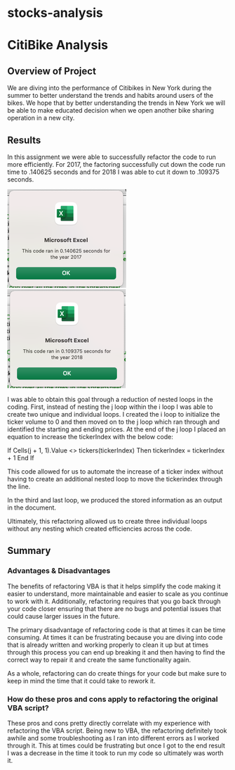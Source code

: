 # stocks-analysis


# CitiBike Analysis

## Overview of Project
We are diving into the performance of Citibikes in New York during the summer to better understand the trends and habits around users of the bikes. We hope that by better understanding the trends in New York we will be able to make educated decision when we open another bike sharing operation in a new city. 

## Results
In this assignment we were able to successfully refactor the code to run more efficiently. For 2017, the factoring successfully cut down the code run time to .140625 seconds and for 2018 I was able to cut it down to .109375 seconds.

![ScreenShot](https://github.com/Cayswartz/stocks-analysis/blob/61b111cdb46a3efc75e22397809aaaf321a51151/Resources/VBA_Challenge_2017.png)
![ScreenShot](https://github.com/Cayswartz/stocks-analysis/blob/61b111cdb46a3efc75e22397809aaaf321a51151/Resources/VBA_Challenge_2018.png)

I was able to obtain this goal through a reduction of nested loops in the coding. First, instead of nesting the j loop within the i loop I was able to create two unique and individual loops. I created the i loop to initialize the ticker volume to 0 and then moved on to the j loop which ran through and identified the starting and ending prices. At the end of the j loop I placed an equation to increase the tickerIndex with the below code:

 If Cells(j + 1, 1).Value <> tickers(tickerIndex) Then
tickerIndex = tickerIndex + 1
End If

This code allowed for us to automate the increase of a ticker index without having to create an additional nested loop to move the tickerindex through the line. 

In the third and last loop, we produced the stored information as an output in the document.

Ultimately, this refactoring allowed us to create three individual loops without any nesting which created efficiencies across the code. 
            
            

## Summary 

### Advantages & Disadvantages
The benefits of refactoring VBA is that it helps simplify the code making it easier to understand, more maintainable and easier to scale as you continue to work with it. Additionally, refactoring requires that you go back through your code closer ensuring that there are no bugs and potential issues that could cause larger issues in the future.

The primary disadvantage of refactoring code is that at times it can be time consuming. At times it can be frustrating because you are diving into code that is already written and working properly to clean it up but at times through this process you can end up breaking it and then having to find the correct way to repair it and create the same functionality again. 

As a whole, refactoring can do create things for your code but make sure to keep in mind the time that it could take to rework it. 

### How do these pros and cons apply to refactoring the original VBA script?
These pros and cons pretty directly correlate with my experience with refactoring the VBA script. Being new to VBA, the refactoring definitely took awhile and some troubleshooting as I ran into different errors as I worked through it. This at times could be frustrating but once I got to the end result I was a decrease in the time it took to run my code so ultimately was worth it.

